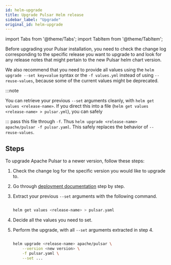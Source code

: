 ```yaml
---
id: helm-upgrade
title: Upgrade Pulsar Helm release
sidebar_label: "Upgrade"
original_id: helm-upgrade
---
```


import Tabs from '@theme/Tabs';
import TabItem from '@theme/TabItem';


Before upgrading your Pulsar installation, you need to check the change log corresponding to the specific release you want to upgrade to and look for any release notes that might pertain to the new Pulsar helm chart version.

We also recommend that you need to provide all values using the `helm upgrade --set key=value` syntax or the `-f values.yml` instead of using `--reuse-values`, because some of the current values might be deprecated.

:::note


You can retrieve your previous `--set` arguments cleanly, with `helm get values <release-name>`. If you direct this into a file (`helm get values <release-name> > pulsar.yml`), you can safely

:::
pass this file through `-f`. Thus `helm upgrade <release-name> apache/pulsar -f pulsar.yaml`. This safely replaces the behavior of `--reuse-values`.

## Steps

To upgrade Apache Pulsar to a newer version, follow these steps:

1. Check the change log for the specific version you would like to upgrade to.
2. Go through [deployment documentation](helm-deploy) step by step.
3. Extract your previous `--set` arguments with the following command.

    ```bash

    helm get values <release-name> > pulsar.yaml

    ```
4. Decide all the values you need to set.
5. Perform the upgrade, with all `--set` arguments extracted in step 4.

    ```bash

    helm upgrade <release-name> apache/pulsar \
        --version <new version> \
        -f pulsar.yaml \
        --set ...

    ```
